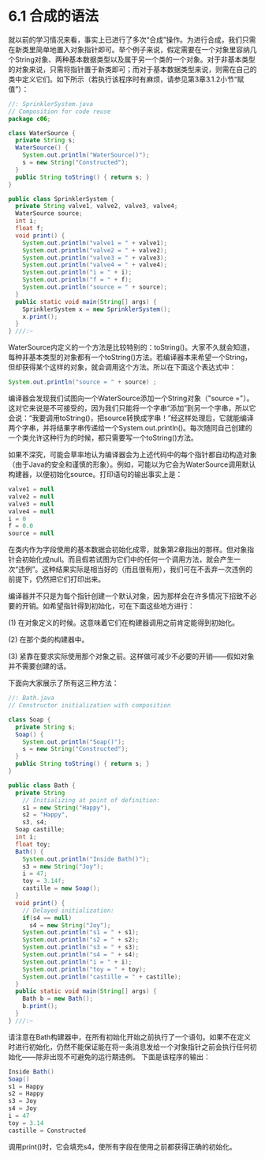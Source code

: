 # 6.1 合成的语法


就以前的学习情况来看，事实上已进行了多次“合成”操作。为进行合成，我们只需在新类里简单地置入对象指针即可。举个例子来说，假定需要在一个对象里容纳几个String对象、两种基本数据类型以及属于另一个类的一个对象。对于非基本类型的对象来说，只需将指针置于新类即可；而对于基本数据类型来说，则需在自己的类中定义它们。如下所示（若执行该程序时有麻烦，请参见第3章3.1.2小节“赋值”）：

``` java
//: SprinklerSystem.java
// Composition for code reuse
package c06;

class WaterSource {
  private String s;
  WaterSource() {
    System.out.println("WaterSource()");
    s = new String("Constructed");
  }
  public String toString() { return s; }
}

public class SprinklerSystem {
  private String valve1, valve2, valve3, valve4;
  WaterSource source;
  int i;
  float f;
  void print() {
    System.out.println("valve1 = " + valve1);
    System.out.println("valve2 = " + valve2);
    System.out.println("valve3 = " + valve3);
    System.out.println("valve4 = " + valve4);
    System.out.println("i = " + i);
    System.out.println("f = " + f);
    System.out.println("source = " + source);
  }
  public static void main(String[] args) {
    SprinklerSystem x = new SprinklerSystem();
    x.print();
  }
} ///:~
```

WaterSource内定义的一个方法是比较特别的：toString()。大家不久就会知道，每种非基本类型的对象都有一个toString()方法。若编译器本来希望一个String，但却获得某个这样的对象，就会调用这个方法。所以在下面这个表达式中：

``` java
System.out.println("source = " + source) ;
```

编译器会发现我们试图向一个WaterSource添加一个String对象（"source ="）。这对它来说是不可接受的，因为我们只能将一个字串“添加”到另一个字串，所以它会说：“我要调用toString()，把source转换成字串！”经这样处理后，它就能编译两个字串，并将结果字串传递给一个System.out.println()。每次随同自己创建的一个类允许这种行为的时候，都只需要写一个toString()方法。

如果不深究，可能会草率地认为编译器会为上述代码中的每个指针都自动构造对象（由于Java的安全和谨慎的形象）。例如，可能以为它会为WaterSource调用默认构建器，以便初始化source。打印语句的输出事实上是：

``` java
valve1 = null
valve2 = null
valve3 = null
valve4 = null
i = 0
f = 0.0
source = null
```

在类内作为字段使用的基本数据会初始化成零，就象第2章指出的那样。但对象指针会初始化成null。而且假若试图为它们中的任何一个调用方法，就会产生一次“违例”。这种结果实际是相当好的（而且很有用），我们可在不丢弃一次违例的前提下，仍然把它们打印出来。

编译器并不只是为每个指针创建一个默认对象，因为那样会在许多情况下招致不必要的开销。如希望指针得到初始化，可在下面这些地方进行：

(1) 在对象定义的时候。这意味着它们在构建器调用之前肯定能得到初始化。

(2) 在那个类的构建器中。

(3) 紧靠在要求实际使用那个对象之前。这样做可减少不必要的开销——假如对象并不需要创建的话。

下面向大家展示了所有这三种方法：

``` java
//: Bath.java
// Constructor initialization with composition

class Soap {
  private String s;
  Soap() {
    System.out.println("Soap()");
    s = new String("Constructed");
  }
  public String toString() { return s; }
}

public class Bath {
  private String 
    // Initializing at point of definition:
    s1 = new String("Happy"), 
    s2 = "Happy", 
    s3, s4;
  Soap castille;
  int i;
  float toy;
  Bath() {
    System.out.println("Inside Bath()");
    s3 = new String("Joy");
    i = 47;
    toy = 3.14f;
    castille = new Soap();
  }
  void print() {
    // Delayed initialization:
    if(s4 == null)
      s4 = new String("Joy");
    System.out.println("s1 = " + s1);
    System.out.println("s2 = " + s2);
    System.out.println("s3 = " + s3);
    System.out.println("s4 = " + s4);
    System.out.println("i = " + i);
    System.out.println("toy = " + toy);
    System.out.println("castille = " + castille);
  }
  public static void main(String[] args) {
    Bath b = new Bath();
    b.print();
  }
} ///:~
```

请注意在Bath构建器中，在所有初始化开始之前执行了一个语句。如果不在定义时进行初始化，仍然不能保证能在将一条消息发给一个对象指针之前会执行任何初始化——除非出现不可避免的运行期违例。
下面是该程序的输出：

``` java
Inside Bath()
Soap()
s1 = Happy
s2 = Happy
s3 = Joy
s4 = Joy
i = 47
toy = 3.14
castille = Constructed
```

调用print()时，它会填充s4，使所有字段在使用之前都获得正确的初始化。
